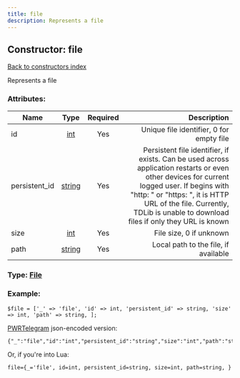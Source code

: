 ```yaml
---
title: file
description: Represents a file
---
```

## Constructor: file  
[Back to constructors index](index.md)



Represents a file

### Attributes:

| Name     |    Type       | Required | Description |
|----------|:-------------:|:--------:|------------:|
|id|[int](../types/int.md) | Yes|Unique file identifier, 0 for empty file|
|persistent\_id|[string](../types/string.md) | Yes|Persistent file identifier, if exists. Can be used across application restarts or even other devices for current logged user. If begins with "http: " or "https: ", it is HTTP URL of the file. Currently, TDLib is unable to download files if only they URL is known|
|size|[int](../types/int.md) | Yes|File size, 0 if unknown|
|path|[string](../types/string.md) | Yes|Local path to the file, if available|



### Type: [File](../types/File.md)


### Example:

```
$file = ['_' => 'file', 'id' => int, 'persistent_id' => string, 'size' => int, 'path' => string, ];
```  

[PWRTelegram](https://pwrtelegram.xyz) json-encoded version:

```
{"_":"file","id":"int","persistent_id":"string","size":"int","path":"string"}
```


Or, if you're into Lua:  


```
file={_='file', id=int, persistent_id=string, size=int, path=string, }

```


